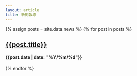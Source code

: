 ```yaml
---
layout: article
title: 新聞報導 
---
```

{% assign posts = site.data.news %}
{% for post in posts %}
<h2 class="blog-title"><a href="{{site.baseurl}}{{post.link}}" target="_blank">{{post.title}}</a></h2>
<h4>{{post.date | date: "%Y/%m/%d"}}</h4>
{% endfor %}